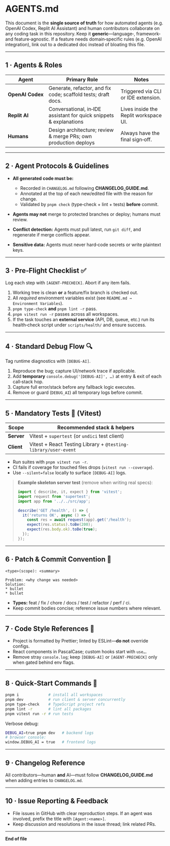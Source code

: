 # AGENTS.md

This document is the **single source of truth** for how automated agents (e.g. OpenAI Codex, Replit AI Assistant) and human contributors collaborate on any coding task in this repository. Keep it **generic**—language‑, framework‑ and feature‑agnostic. If a feature needs domain‑specific rules (e.g. OpenAI integration), link out to a dedicated doc instead of bloating this file.

---

## 1 · Agents & Roles

| Agent            | Primary Role                                                       | Notes                                 |
| ---------------- | ------------------------------------------------------------------ | ------------------------------------- |
| **OpenAI Codex** | Generate, refactor, and fix code; scaffold tests; draft docs.      | Triggered via CLI or IDE extension.   |
| **Replit AI**    | Conversational, in‑IDE assistant for quick snippets & explanations | Lives inside the Replit workspace UI. |
| **Humans**       | Design architecture; review & merge PRs; own production deploys    | Always have the final sign‑off.       |

---

## 2 · Agent Protocols & Guidelines

* **All generated code must be:**

  * Recorded in `CHANGELOG.md` following **CHANGELOG\_GUIDE.md**.
  * Annotated at the top of each new/edited file with the reason for change.
  * Validated by `pnpm check` (type‑check + lint + tests) **before** commit.
* **Agents may not** merge to protected branches or deploy; humans must review.
* **Conflict detection:** Agents must pull latest, run `git diff`, and regenerate if merge conflicts appear.
* **Sensitive data:** Agents must never hard‑code secrets or write plaintext keys.

---

## 3 · Pre‑Flight Checklist ✅

Log each step with `[AGENT‑PRECHECK]`. Abort if any item fails.

1. Working tree is clean **or** a feature/fix branch is checked out.
2. All *required* environment variables exist (see `README.md → Environment Variables`).
3. `pnpm type-check` **and** `pnpm lint -r` pass.
4. `pnpm vitest run -r` passes across all workspaces.
5. If the task touches an **external service** (API, DB, queue, etc.) run its health‑check script under `scripts/health/` and ensure success.

---

## 4 · Standard Debug Flow 🔍

Tag runtime diagnostics with `[DEBUG‑AI]`.

1. Reproduce the bug; capture UI/network trace if applicable.
2. Add **temporary** `console.debug('[DEBUG‑AI]', …)` at entry & exit of each call‑stack hop.
3. Capture full error/stack before any fallback logic executes.
4. Remove or guard (`DEBUG_AI`) all temporary logs before commit.

---

## 5 · Mandatory Tests 🧪 (Vitest)

| Scope      | Recommended stack & helpers                                    |
| ---------- | -------------------------------------------------------------- |
| **Server** | Vitest + `supertest` (or `undici` test client)                 |
| **Client** | Vitest + React Testing Library + `@testing-library/user-event` |

* Run suites with `pnpm vitest run -r`.
* CI fails if coverage for touched files drops (`vitest run --coverage`).
* Use `--silent=false` locally to surface `[DEBUG‑AI]` logs.

> **Example skeleton server test** (remove when writing real specs):
>
> ```ts
> import { describe, it, expect } from 'vitest';
> import request from 'supertest';
> import app from '../../src/app';
>
> describe('GET /health', () => {
>   it('returns OK', async () => {
>     const res = await request(app).get('/health');
>     expect(res.status).toBe(200);
>     expect(res.body.ok).toBe(true);
>   });
> });
> ```

---

## 6 · Patch & Commit Convention 📝

```text
<type>(scope): <summary>

Problem: <why change was needed>
Solution:
* bullet
* bullet
```

* **Types:** feat / fix / chore / docs / test / refactor / perf / ci.
* Keep commit bodies concise; reference issue numbers where relevant.

---

## 7 · Code Style References 🧩

* Project is formatted by Prettier; linted by ESLint—**do not** override configs.
* React components in PascalCase; custom hooks start with `use…`.
* Remove stray `console.log`; keep `[DEBUG‑AI]` or `[AGENT‑PRECHECK]` only when gated behind env flags.

---

## 8 · Quick‑Start Commands 🏃

```bash
pnpm i             # install all workspaces
pnpm dev           # run client & server concurrently
pnpm type-check    # TypeScript project refs
pnpm lint -r       # lint all packages
pnpm vitest run -r # run tests
```

Verbose debug:

```bash
DEBUG_AI=true pnpm dev   # backend logs
# browser console:
window.DEBUG_AI = true   # frontend logs
```

---

## 9 · Changelog Reference

All contributors—human **and** AI—must follow **CHANGELOG\_GUIDE.md** when adding entries to `CHANGELOG.md`.

---

## 10 · Issue Reporting & Feedback

* File issues in GitHub with clear reproduction steps. If an agent was involved, prefix the title with `[Agent:<name>]`.
* Keep discussion and resolutions in the issue thread; link related PRs.

---

**End of file**
